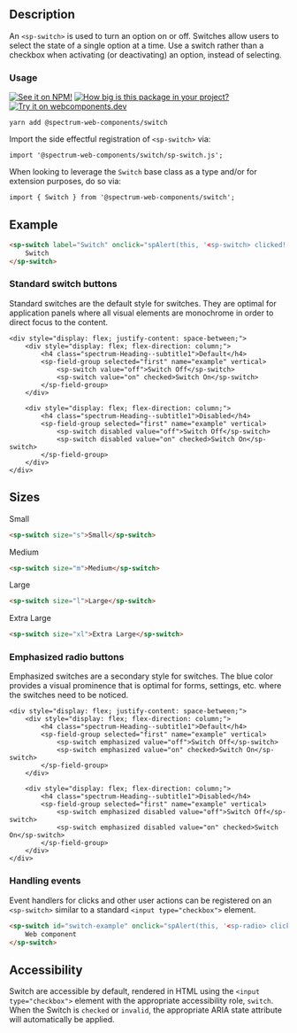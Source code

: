 ## Description

An `<sp-switch>` is used to turn an option on or off. Switches allow users to select the state of a single option at a time. Use a switch rather than a checkbox when activating (or deactivating) an option, instead of selecting.

### Usage

[![See it on NPM!](https://img.shields.io/npm/v/@spectrum-web-components/switch?style=for-the-badge)](https://www.npmjs.com/package/@spectrum-web-components/switch)
[![How big is this package in your project?](https://img.shields.io/bundlephobia/minzip/@spectrum-web-components/switch?style=for-the-badge)](https://bundlephobia.com/result?p=@spectrum-web-components/switch)
[![Try it on webcomponents.dev](https://img.shields.io/badge/Try%20it%20on-webcomponents.dev-green?style=for-the-badge)](https://webcomponents.dev/edit/collection/fO75441E1Q5ZlI0e9pgq/uXsqJULoUuOtbDgGB4sC/src/index.ts)

```
yarn add @spectrum-web-components/switch
```

Import the side effectful registration of `<sp-switch>` via:

```
import '@spectrum-web-components/switch/sp-switch.js';
```

When looking to leverage the `Switch` base class as a type and/or for extension purposes, do so via:

```
import { Switch } from '@spectrum-web-components/switch';
```

## Example

```html
<sp-switch label="Switch" onclick="spAlert(this, '<sp-switch> clicked!')">
    Switch
</sp-switch>
```

### Standard switch buttons

Standard switches are the default style for switches. They are optimal for
application panels where all visual elements are monochrome in order to direct
focus to the content.

```html-live
<div style="display: flex; justify-content: space-between;">
    <div style="display: flex; flex-direction: column;">
        <h4 class="spectrum-Heading--subtitle1">Default</h4>
        <sp-field-group selected="first" name="example" vertical>
            <sp-switch value="off">Switch Off</sp-switch>
            <sp-switch value="on" checked>Switch On</sp-switch>
        </sp-field-group>
    </div>

    <div style="display: flex; flex-direction: column;">
        <h4 class="spectrum-Heading--subtitle1">Disabled</h4>
        <sp-field-group selected="first" name="example" vertical>
            <sp-switch disabled value="off">Switch Off</sp-switch>
            <sp-switch disabled value="on" checked>Switch On</sp-switch>
        </sp-field-group>
    </div>
</div>
```

## Sizes

<sp-tabs selected="m" auto label="Size Attribute Options">
<sp-tab value="s">Small</sp-tab>
<sp-tab-panel value="s">

```html
<sp-switch size="s">Small</sp-switch>
```

</sp-tab-panel>
<sp-tab value="m">Medium</sp-tab>
<sp-tab-panel value="m">

```html
<sp-switch size="m">Medium</sp-switch>
```

</sp-tab-panel>
<sp-tab value="l">Large</sp-tab>
<sp-tab-panel value="l">

```html
<sp-switch size="l">Large</sp-switch>
```

</sp-tab-panel>
<sp-tab value="xl">Extra Large</sp-tab>
<sp-tab-panel value="xl">

```html
<sp-switch size="xl">Extra Large</sp-switch>
```

</sp-tab-panel>
</sp-tabs>

### Emphasized radio buttons

Emphasized switches are a secondary style for switches. The blue color provides a
visual prominence that is optimal for forms, settings, etc. where the switches
need to be noticed.

```html-live
<div style="display: flex; justify-content: space-between;">
    <div style="display: flex; flex-direction: column;">
        <h4 class="spectrum-Heading--subtitle1">Default</h4>
        <sp-field-group selected="first" name="example" vertical>
            <sp-switch emphasized value="off">Switch Off</sp-switch>
            <sp-switch emphasized value="on" checked>Switch On</sp-switch>
        </sp-field-group>
    </div>

    <div style="display: flex; flex-direction: column;">
        <h4 class="spectrum-Heading--subtitle1">Disabled</h4>
        <sp-field-group selected="first" name="example" vertical>
            <sp-switch emphasized disabled value="off">Switch Off</sp-switch>
            <sp-switch emphasized disabled value="on" checked>Switch On</sp-switch>
        </sp-field-group>
    </div>
</div>
```

### Handling events

Event handlers for clicks and other user actions can be registered on an `<sp-switch>` similar to a standard `<input type="checkbox">` element.

```html
<sp-switch id="switch-example" onclick="spAlert(this, '<sp-radio> clicked!')">
    Web component
</sp-switch>
```

## Accessibility

Switch are accessible by default, rendered in HTML using the `<input type="checkbox">` element with the appropriate accessibility role, `switch`. When the Switch is `checked` or `invalid`, the appropriate ARIA state attribute will automatically be applied.
